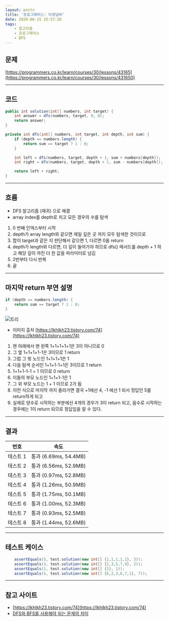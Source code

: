 ```yaml
---
layout: posts
title: '프로그래머스: 타겟넘버'
date: 2020-06-15 15:57:20
tags:
    - 알고리즘
    - 프로그래머스
    - DFS
---
```


## 문제

[https://programmers.co.kr/learn/courses/30/lessons/43165](https://programmers.co.kr/learn/courses/30/lessons/431650)
* * *

## 코드

```java
public int solution(int[] numbers, int target) {
    int answer = dfs(numbers, target, 0, 0);
    return answer;
}

private int dfs(int[] numbers, int target, int depth, int sum) {
    if (depth == numbers.length) {
        return sum == target ? 1 : 0;
    }

    int left = dfs(numbers, target, depth + 1, sum + numbers[depth]);
    int right = dfs(numbers, target, depth + 1, sum - numbers[depth]);

    return left + right;
}
```

* * *

## 흐름

- DFS 알고리즘 (재귀) 으로 해결
- array index를 depth로 치고 모든 경우의 수를 탐색

1. 0 번째 인덱스부터 시작
2. depth가 array length와 같으면 제일 깊은 곳 까지 모두 탐색한 것이므로
3. 합이 target과 같은 지 판단해서 같으면 1, 다르면 0을 return
4. depth가 length와 다르면, 더 깊이 들어가야 하므로 dfs() 메서드를 depth + 1 하고 해당 깊이 까진 더 한 값을 파라미터로 넘김
5. 2번부터 다시 반복
6. 끝

* * *

## 마지막 return 부연 설명

```java
if (depth == numbers.length) {
    return sum == target ? 1 : 0;
}
```

![트리](https://t1.daumcdn.net/cfile/tistory/99B7003A5C0D2D4039?download)

- 이미지 출처 [https://lkhlkh23.tistory.com/74](https://lkhlkh23.tistory.com/74)

1. 맨 아래에서 맨 왼쪽 1+1+1+1+1은 3이 아니므로 0
2. 그 옆 1+1+1+1-1은 3이므로 1 return
3. 그럼 그 윗 노드인 1+1+1+1은 1
4. 다음 탐색 순서인 1+1+1-1+1은 3이므로 1 return
5. 1+1+1-1-1 = 1 이므로 0 return
6. 이들의 부모 노드인 1+1+1-1은 1
7. 그 위 부모 노드는 1 + 1 이므로 2가 됨
8. 이런 식으로 마지막 까지 올라가면 결국 +1에선 4, -1 에선 1 되서 정답인 5를 return하게 되고
9. 실제로 양수로 시작하는 부분에선 4개의 경우가 3이 return 되고, 음수로 시작하는 경우에는 1이 return 되므로 정답임을 알 수 있다.

* * *

## 결과

|번호|속도|
|----|----|
|테스트 1 |    통과 (6.69ms, 54.4MB)
|테스트 2 |    통과 (6.56ms, 52.9MB)
|테스트 3 |    통과 (0.97ms, 52.8MB)
|테스트 4 |    통과 (1.26ms, 50.9MB)
|테스트 5 |    통과 (1.75ms, 50.1MB)
|테스트 6 |    통과 (1.00ms, 52.3MB)
|테스트 7 |    통과 (0.93ms, 52.5MB)
|테스트 8 |    통과 (1.44ms, 52.6MB)

* * *

## 테스트 케이스

```java
    assertEquals(5, test.solution(new int[] {1,1,1,1,1}, 3));
    assertEquals(3, test.solution(new int[] {2,3,5,7,9}, 2));
    assertEquals(1, test.solution(new int[] {1}, 1));
    assertEquals(5, test.solution(new int[] {6,2,3,6,7,1}, 7));
```

* * *

## 참고 사이트

- [https://lkhlkh23.tistory.com/74](https://lkhlkh23.tistory.com/74)
- [DFS와 BFS를 사용해야 되는 문제의 차이](https://stackoverflow.com/questions/3332947/when-is-it-practical-to-use-depth-first-search-dfs-vs-breadth-first-search-bf)
